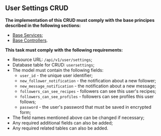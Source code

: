 ## User Settings CRUD

**The implementation of this CRUD must comply with the base principes described in the following sections:** <br>

  - [Base Services](base-services.md);
  - [Base Controllers](base-controllers.md).

**This task must comply with the following requirements:** <br>

  - Resource URL: `/api/v1/user/settings`;
  - Database table for CRUD: `usersettings`;
  - The model must contain the following fields:
    - `user_id` - the unique user identifier;
    - `new_follower_notification` - the notification about a new follower;
    - `new_message_notification` - the notification about a new message;
    - `followers_can_see_recipes` - followers can see this user's recipes;
    - `followers_can_see_profiles` - followers can see profiles this user follows;
    - `password` - the user's password that must be saved in encrypted form; 
  - The field names mentioned above can be changed if necessary;
  - Any required additional fields can also be added;
  - Any required related tables can also be added.